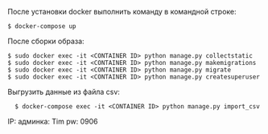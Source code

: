 После установки docker выполнить команду в командной строке:

    $ docker-compose up

После сборки образа:

    $ sudo docker exec -it <CONTAINER ID> python manage.py collectstatic
    $ sudo docker exec -it <CONTAINER ID> python manage.py makemigrations
    $ sudo docker exec -it <CONTAINER ID> python manage.py migrate
    $ sudo docker exec -it <CONTAINER ID> python manage.py createsuperuser

Выгрузить данные из файла csv:

      $ docker-compose exec -it <CONTAINER ID> python manage.py import_csv

IP:
админка: Tim pw: 0906